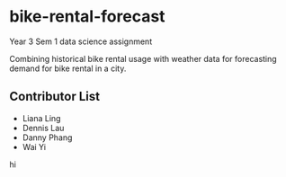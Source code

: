 # bike-rental-forecast
Year 3 Sem 1 data science assignment

Combining historical bike rental usage with weather data for forecasting demand for bike rental in a city.


## Contributor List

- Liana Ling
- Dennis Lau
- Danny Phang
- Wai Yi 

hi